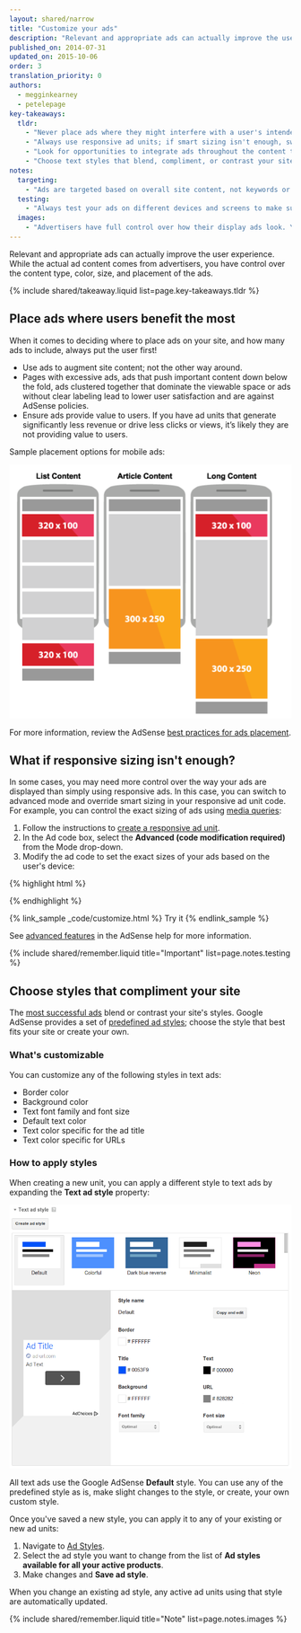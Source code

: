 ```yaml
---
layout: shared/narrow
title: "Customize your ads"
description: "Relevant and appropriate ads can actually improve the user experience. While the actual ad content comes from advertisers, you have control over the content type, color, size, and placement of the ads."
published_on: 2014-07-31
updated_on: 2015-10-06
order: 3
translation_priority: 0
authors:
  - megginkearney
  - petelepage
key-takeaways:
  tldr: 
    - "Never place ads where they might interfere with a user's intended experience on your site; ensure ads above the fold don't push important content below it."
    - "Always use responsive ad units; if smart sizing isn't enough, switch to advanced mode."
    - "Look for opportunities to integrate ads throughout the content to avoid ad blindness."
    - "Choose text styles that blend, compliment, or contrast your site."
notes:
  targeting:
    - "Ads are targeted based on overall site content, not keywords or categories. If you'd like to display ads related to specific topics, include complete sentences and paragraphs about these topics."
  testing:
    - "Always test your ads on different devices and screens to make sure that the responsive behavior is working correctly."
  images:
    - "Advertisers have full control over how their display ads look. You can influence the types of display ads that appear on your site using ad placement and sizing, but you can't actually control the image content."
---
```


<p class="intro">
  Relevant and appropriate ads can actually improve the user experience. While the actual ad content comes from advertisers, you have control over the content type, color, size, and placement of the ads.
</p>




{% include shared/takeaway.liquid list=page.key-takeaways.tldr %}

## Place ads where users benefit the most

When it comes to deciding where to place ads on your site,
and how many ads to include, always put the user first!

* Use ads to augment site content; not the other way around.
* Pages with excessive ads, ads that push important content down below the fold, 
ads clustered together that dominate the viewable space or ads without clear 
labeling lead to lower user satisfaction and are against AdSense policies.
* Ensure ads provide value to users. If you have ad units that generate 
significantly less revenue or drive less clicks or views, it’s likely they 
are not providing value to users.

Sample placement options for mobile ads:

<img src="images/mobile_ads_placement.png" class="center" alt="Sample mobile image ad">

For more information, review the AdSense 
[best practices for ads placement](https://support.google.com/adsense/answer/1282097).


## What if responsive sizing isn't enough?
In some cases, you may need more control over the way your ads are displayed
than simply using responsive ads.  In this case, you can switch 
to advanced mode and override smart sizing in your responsive ad unit code. 
For example, you can control the exact sizing of ads using
[media queries](/web/fundamentals/design-and-ui/responsive/fundamentals/use-media-queries):

1. Follow the instructions to [create a responsive ad unit](/web/fundamentals/discovery-and-monetization/monetization-with-ads/include-ads#create-ad-units).
2. In the Ad code box, select the <strong>Advanced (code modification required)</strong>
from the Mode drop-down.
3. Modify the ad code to set the exact sizes of your ads based on the user's device:

{% highlight html %}
<ins class="adsbygoogle adslot_1"
    style="display:block;"
    data-ad-client="ca-pub-1234"
    data-ad-slot="5678"></ins>
<script async src="//pagead2.googlesyndication.com/pagead/js/adsbygoogle.js"></script>
<script>(adsbygoogle = window.adsbygoogle || []).push({});</script>
{% endhighlight %}

{% link_sample _code/customize.html %}
  Try it
{% endlink_sample %}

See [advanced features](https://support.google.com/adsense/answer/3543893) in the AdSense help for more information.

{% include shared/remember.liquid title="Important" list=page.notes.testing %}

## Choose styles that compliment your site

The [most successful ads](https://support.google.com/adsense/answer/17957)
blend or contrast your site's styles. Google AdSense provides a set of 
[predefined ad styles](https://support.google.com/adsense/answer/6002585);
choose the style that best fits your site or create your own.

### What's customizable

You can customize any of the following styles in text ads:

* Border color
* Background color
* Text font family and font size
* Default text color
* Text color specific for the ad title
* Text color specific for URLs

### How to apply styles

When creating a new unit, you can apply a different style to text ads by 
expanding the <strong>Text ad style</strong> property:

<img src="images/customize.png" class="center" alt="Text ad styles">

All text ads use the Google AdSense <strong>Default</strong> style.  You can 
use any of the predefined style as is, make slight changes to the style,
or create, your own custom style.

Once you've saved a new style, you can apply it to any of your existing or 
new ad units:

1. Navigate to [Ad Styles](https://www.google.com/adsense/app#myads-springboard/view=AD_STYLES).
2. Select the ad style you want to change from the list of 
<strong>Ad styles available for all your active products</strong>.
3. Make changes and <strong>Save ad style</strong>.

When you change an existing ad style, any active ad units using that style 
are automatically updated.

{% include shared/remember.liquid title="Note" list=page.notes.images %}

